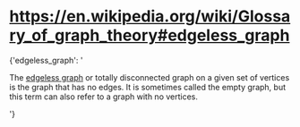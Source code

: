 # https://en.wikipedia.org/wiki/Glossary_of_graph_theory#edgeless_graph

{'edgeless_graph': '

The <a href="/wiki/Edgeless_graph" class="mw-redirect"
title="Edgeless graph">edgeless graph</a> or totally disconnected graph
on a given set of vertices is the graph that has no edges. It is
sometimes called the empty graph, but this term can also refer to a
graph with no vertices.

'}

